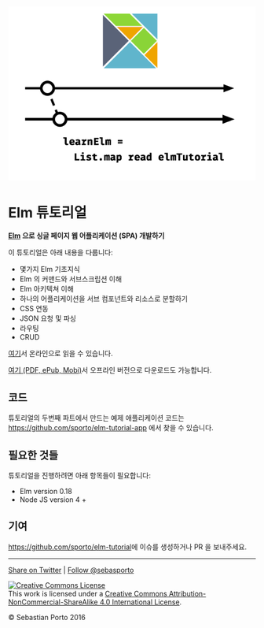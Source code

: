 
![Logo](logo.png)
# Elm 튜토리얼

__[Elm](http://elm-lang.org/) 으로 싱글 페이지 웹 어플리케이션 (SPA) 개발하기__

이 튜토리얼은 아래 내용을 다룹니다:

- 몇가지 Elm 기초지식
- Elm 의 커맨드와 서브스크립션 이해
- Elm 아키텍쳐 이해
- 하나의 어플리케이션을 서브 컴포넌트와 리소스로 분할하기
- CSS 연동
- JSON 요청 및 파싱
- 라우팅
- CRUD

[여기](http://www.elm-tutorial.org/)서 온라인으로 읽을 수 있습니다.

[여기 (PDF, ePub, Mobi)](https://www.gitbook.com/book/sporto/elm-tutorial/details)서 오프라인 버전으로 다운로드도 가능합니다.

## 코드

튜토리얼의 두번째 파트에서 만드는 예제 애플리케이션 코드는 <https://github.com/sporto/elm-tutorial-app> 에서 찾을 수 있습니다.

## 필요한 것들

튜토리얼을 진행하려면 아래 항목들이 필요합니다:

- Elm version 0.18
- Node JS version 4 +

## 기여

<https://github.com/sporto/elm-tutorial>에 이슈를 생성하거나 PR 을 보내주세요.

---

[Share on Twitter](https://twitter.com/intent/tweet?&text=Elm%20Tutorial&url=http%3A%2F%2Fwww.elm-tutorial.org&via=sebasporto) | [Follow @sebasporto](https://twitter.com/intent/user?screen_name=sebasporto)

<a rel="license" href="http://creativecommons.org/licenses/by-nc-sa/4.0/"><img alt="Creative Commons License" style="border-width:0" src="https://i.creativecommons.org/l/by-nc-sa/4.0/88x31.png" /></a><br />This work is licensed under a <a rel="license" href="http://creativecommons.org/licenses/by-nc-sa/4.0/">Creative Commons Attribution-NonCommercial-ShareAlike 4.0 International License</a>.

© Sebastian Porto 2016
